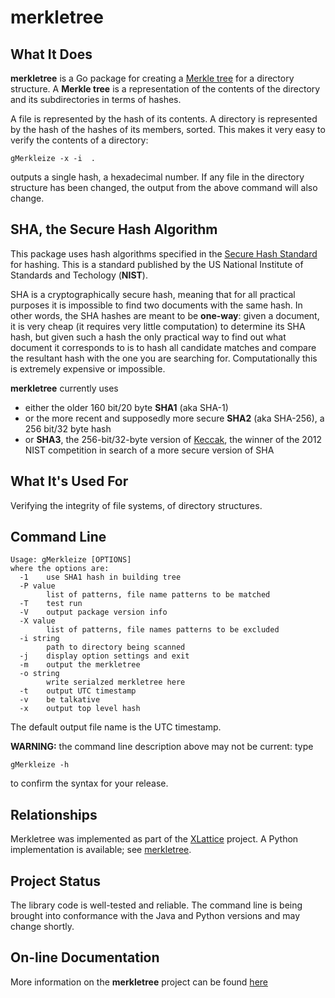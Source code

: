 # merkletree


## What It Does

**merkletree** is a Go package for creating a
[Merkle tree](https://en.wikipedia.org/wiki/Merkle_tree)
for a
directory structure.  A **Merkle tree** is a representation of the contents
of the directory and its subdirectories in terms of hashes.

A file is represented by the hash of its
contents.  A directory is represented by the hash of the hashes
of its members, sorted.  This makes it very easy to verify the
contents of a directory:

	gMerkleize -x -i  .

outputs a single hash, a hexadecimal number.  If any file in the
directory structure has been changed, the output from the above
command will also change.

## SHA, the Secure Hash Algorithm

This package uses hash algorithms specified in the
[Secure Hash Standard](http://csrc.nist.gov/publications/fips/fips180-4/fips-180-4.pdf)
for hashing.  This is a standard published by the US National Institute of
Standards and Techology (**NIST**).

SHA is a cryptographically secure hash, meaning that for all
practical purposes it is impossible to find two documents with the same hash.
In other words, the SHA hashes are meant to be **one-way**: given a document,
it is very cheap (it requires very little computation)
to determine its SHA hash, but given such a hash the only
practical way to find out what document it corresponds to is to hash all
candidate matches and compare the resultant hash with the one you are searching
for.  Computationally this is extremely expensive or impossible.

**merkletree** currently uses

* either the older 160 bit/20 byte **SHA1** (aka SHA-1)
* or the more recent and supposedly more secure **SHA2** (aka SHA-256),
  a 256 bit/32 byte hash
* or **SHA3**, the 256-bit/32-byte version of
  [Keccak](https://en.wikipedia.org/wiki/SHA-3), the winner of the 2012
  NIST competition in search of a more secure version of SHA

## What It's Used For

Verifying the integrity of file systems, of directory structures.

## Command Line

    Usage: gMerkleize [OPTIONS]
    where the options are:
      -1	use SHA1 hash in building tree
      -P value
        	list of patterns, file name patterns to be matched
      -T	test run
      -V	output package version info
      -X value
        	list of patterns, file names patterns to be excluded
      -i string
        	path to directory being scanned
      -j	display option settings and exit
      -m	output the merkletree
      -o string
        	write serialzed merkletree here
      -t	output UTC timestamp
      -v	be talkative
      -x	output top level hash
	
The default output file name is the UTC timestamp.

**WARNING:** the command line description above may not be current: type

    gMerkleize -h

to confirm the syntax for your release.

## Relationships

Merkletree was implemented as part of the
[XLattice](http://www.xlattice.org)
project.  A Python implementation is available; see
[merkletree](https://jddixon.github.io/xlUtil_go/merkletree).

## Project Status

The library code is well-tested and reliable.  The command line is being
brought into conformance with the Java and Python versions and may change
shortly.

## On-line Documentation
More information on the **merkletree** project can be found
[here](https://jddixon.github.io/merkletree)
